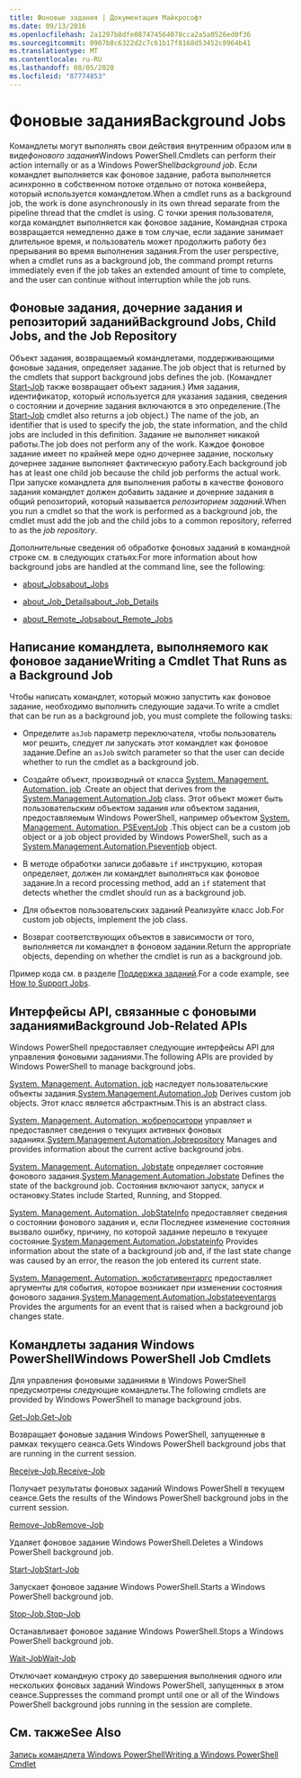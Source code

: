 ```yaml
---
title: Фоновые задания | Документация Майкрософт
ms.date: 09/13/2016
ms.openlocfilehash: 2a1297b8dfe087474564078cca2a5a0526ed0f36
ms.sourcegitcommit: 0907b8c6322d2c7c61b17f8168d53452c8964b41
ms.translationtype: MT
ms.contentlocale: ru-RU
ms.lasthandoff: 08/05/2020
ms.locfileid: "87774853"
---
```

# <a name="background-jobs"></a><span data-ttu-id="166aa-102">Фоновые задания</span><span class="sxs-lookup"><span data-stu-id="166aa-102">Background Jobs</span></span>

<span data-ttu-id="166aa-103">Командлеты могут выполнять свои действия внутренним образом или в виде*фонового задания*Windows PowerShell.</span><span class="sxs-lookup"><span data-stu-id="166aa-103">Cmdlets can perform their action internally or as a Windows PowerShell*background job*.</span></span> <span data-ttu-id="166aa-104">Если командлет выполняется как фоновое задание, работа выполняется асинхронно в собственном потоке отдельно от потока конвейера, который используется командлетом.</span><span class="sxs-lookup"><span data-stu-id="166aa-104">When a cmdlet runs as a background job, the work is done asynchronously in its own thread separate from the pipeline thread that the cmdlet is using.</span></span> <span data-ttu-id="166aa-105">С точки зрения пользователя, когда командлет выполняется как фоновое задание, Командная строка возвращается немедленно даже в том случае, если задание занимает длительное время, и пользователь может продолжить работу без прерывания во время выполнения задания.</span><span class="sxs-lookup"><span data-stu-id="166aa-105">From the user perspective, when a cmdlet runs as a background job, the command prompt returns immediately even if the job takes an extended amount of time to complete, and the user can continue without interruption while the job runs.</span></span>

## <a name="background-jobs-child-jobs-and-the-job-repository"></a><span data-ttu-id="166aa-106">Фоновые задания, дочерние задания и репозиторий заданий</span><span class="sxs-lookup"><span data-stu-id="166aa-106">Background Jobs, Child Jobs, and the Job Repository</span></span>

<span data-ttu-id="166aa-107">Объект задания, возвращаемый командлетами, поддерживающими фоновые задания, определяет задание.</span><span class="sxs-lookup"><span data-stu-id="166aa-107">The job object that is returned by the cmdlets that support background jobs defines the job.</span></span> <span data-ttu-id="166aa-108">(Командлет [Start-Job](/powershell/module/Microsoft.PowerShell.Core/Start-Job) также возвращает объект задания.) Имя задания, идентификатор, который используется для указания задания, сведения о состоянии и дочерние задания включаются в это определение.</span><span class="sxs-lookup"><span data-stu-id="166aa-108">(The [Start-Job](/powershell/module/Microsoft.PowerShell.Core/Start-Job) cmdlet also returns a job object.) The name of the job, an identifier that is used to specify the job, the state information, and the child jobs are included in this definition.</span></span> <span data-ttu-id="166aa-109">Задание не выполняет никакой работы.</span><span class="sxs-lookup"><span data-stu-id="166aa-109">The job does not perform any of the work.</span></span> <span data-ttu-id="166aa-110">Каждое фоновое задание имеет по крайней мере одно дочернее задание, поскольку дочернее задание выполняет фактическую работу.</span><span class="sxs-lookup"><span data-stu-id="166aa-110">Each background job has at least one child job because the child job performs the actual work.</span></span> <span data-ttu-id="166aa-111">При запуске командлета для выполнения работы в качестве фонового задания командлет должен добавить задание и дочерние задания в общий репозиторий, который называется *репозиторием заданий*.</span><span class="sxs-lookup"><span data-stu-id="166aa-111">When you run a cmdlet so that the work is performed as a background job, the cmdlet must add the job and the child jobs to a common repository, referred to as the *job repository*.</span></span>

<span data-ttu-id="166aa-112">Дополнительные сведения об обработке фоновых заданий в командной строке см. в следующих статьях:</span><span class="sxs-lookup"><span data-stu-id="166aa-112">For more information about how background jobs are handled at the command line, see the following:</span></span>

- [<span data-ttu-id="166aa-113">about_Jobs</span><span class="sxs-lookup"><span data-stu-id="166aa-113">about_Jobs</span></span>](/powershell/module/microsoft.powershell.core/about/about_jobs)

- [<span data-ttu-id="166aa-114">about_Job_Details</span><span class="sxs-lookup"><span data-stu-id="166aa-114">about_Job_Details</span></span>](/powershell/module/microsoft.powershell.core/about/about_job_details)

- [<span data-ttu-id="166aa-115">about_Remote_Jobs</span><span class="sxs-lookup"><span data-stu-id="166aa-115">about_Remote_Jobs</span></span>](/powershell/module/microsoft.powershell.core/about/about_remote_jobs)

## <a name="writing-a-cmdlet-that-runs-as-a-background-job"></a><span data-ttu-id="166aa-116">Написание командлета, выполняемого как фоновое задание</span><span class="sxs-lookup"><span data-stu-id="166aa-116">Writing a Cmdlet That Runs as a Background Job</span></span>

<span data-ttu-id="166aa-117">Чтобы написать командлет, который можно запустить как фоновое задание, необходимо выполнить следующие задачи.</span><span class="sxs-lookup"><span data-stu-id="166aa-117">To write a cmdlet that can be run as a background job, you must complete the following tasks:</span></span>

- <span data-ttu-id="166aa-118">Определите `asJob` параметр переключателя, чтобы пользователь мог решить, следует ли запускать этот командлет как фоновое задание.</span><span class="sxs-lookup"><span data-stu-id="166aa-118">Define an `asJob` switch parameter so that the user can decide whether to run the cmdlet as a background job.</span></span>

- <span data-ttu-id="166aa-119">Создайте объект, производный от класса [System. Management. Automation. job](/dotnet/api/System.Management.Automation.Job) .</span><span class="sxs-lookup"><span data-stu-id="166aa-119">Create an object that derives from the [System.Management.Automation.Job](/dotnet/api/System.Management.Automation.Job) class.</span></span> <span data-ttu-id="166aa-120">Этот объект может быть пользовательским объектом задания или объектом задания, предоставляемым Windows PowerShell, например объектом [System. Management. Automation. PSEventJob](/dotnet/api/System.Management.Automation.PSEventJob) .</span><span class="sxs-lookup"><span data-stu-id="166aa-120">This object can be a custom job object or a job object provided by Windows PowerShell, such as a [System.Management.Automation.Pseventjob](/dotnet/api/System.Management.Automation.PSEventJob) object.</span></span>

- <span data-ttu-id="166aa-121">В методе обработки записи добавьте `if` инструкцию, которая определяет, должен ли командлет выполняться как фоновое задание.</span><span class="sxs-lookup"><span data-stu-id="166aa-121">In a record processing method, add an `if` statement that detects whether the cmdlet should run as a background job.</span></span>

- <span data-ttu-id="166aa-122">Для объектов пользовательских заданий Реализуйте класс Job.</span><span class="sxs-lookup"><span data-stu-id="166aa-122">For custom job objects, implement the job class.</span></span>

- <span data-ttu-id="166aa-123">Возврат соответствующих объектов в зависимости от того, выполняется ли командлет в фоновом задании.</span><span class="sxs-lookup"><span data-stu-id="166aa-123">Return the appropriate objects, depending on whether the cmdlet is run as a background job.</span></span>

<span data-ttu-id="166aa-124">Пример кода см. в разделе [Поддержка заданий](./how-to-support-jobs.md).</span><span class="sxs-lookup"><span data-stu-id="166aa-124">For a code example, see [How to Support Jobs](./how-to-support-jobs.md).</span></span>

## <a name="background-job-related-apis"></a><span data-ttu-id="166aa-125">Интерфейсы API, связанные с фоновыми заданиями</span><span class="sxs-lookup"><span data-stu-id="166aa-125">Background Job-Related APIs</span></span>

<span data-ttu-id="166aa-126">Windows PowerShell предоставляет следующие интерфейсы API для управления фоновыми заданиями.</span><span class="sxs-lookup"><span data-stu-id="166aa-126">The following APIs are provided by Windows PowerShell to manage background jobs.</span></span>

<span data-ttu-id="166aa-127">[System. Management. Automation. job](/dotnet/api/System.Management.Automation.Job) наследует пользовательские объекты задания.</span><span class="sxs-lookup"><span data-stu-id="166aa-127">[System.Management.Automation.Job](/dotnet/api/System.Management.Automation.Job) Derives custom job objects.</span></span> <span data-ttu-id="166aa-128">Этот класс является абстрактным.</span><span class="sxs-lookup"><span data-stu-id="166aa-128">This is an abstract class.</span></span>

<span data-ttu-id="166aa-129">[System. Management. Automation. жобрепоситори](/dotnet/api/System.Management.Automation.JobRepository) управляет и предоставляет сведения о текущих активных фоновых заданиях.</span><span class="sxs-lookup"><span data-stu-id="166aa-129">[System.Management.Automation.Jobrepository](/dotnet/api/System.Management.Automation.JobRepository) Manages and provides information about the current active background jobs.</span></span>

<span data-ttu-id="166aa-130">[System. Management. Automation. Jobstate](/dotnet/api/System.Management.Automation.JobState) определяет состояние фонового задания.</span><span class="sxs-lookup"><span data-stu-id="166aa-130">[System.Management.Automation.Jobstate](/dotnet/api/System.Management.Automation.JobState) Defines the state of the background job.</span></span> <span data-ttu-id="166aa-131">Состояния включают запуск, запуск и остановку.</span><span class="sxs-lookup"><span data-stu-id="166aa-131">States include Started, Running, and Stopped.</span></span>

<span data-ttu-id="166aa-132">[System. Management. Automation. JobStateInfo](/dotnet/api/System.Management.Automation.JobStateInfo) предоставляет сведения о состоянии фонового задания и, если Последнее изменение состояния вызвало ошибку, причину, по которой задание перешло в текущее состояние.</span><span class="sxs-lookup"><span data-stu-id="166aa-132">[System.Management.Automation.Jobstateinfo](/dotnet/api/System.Management.Automation.JobStateInfo) Provides information about the state of a background job and, if the last state change was caused by an error, the reason the job entered its current state.</span></span>

<span data-ttu-id="166aa-133">[System. Management. Automation. жобстативентаргс](/dotnet/api/System.Management.Automation.JobStateEventArgs) предоставляет аргументы для события, которое возникает при изменении состояния фонового задания.</span><span class="sxs-lookup"><span data-stu-id="166aa-133">[System.Management.Automation.Jobstateeventargs](/dotnet/api/System.Management.Automation.JobStateEventArgs) Provides the arguments for an event that is raised when a background job changes state.</span></span>

## <a name="windows-powershell-job-cmdlets"></a><span data-ttu-id="166aa-134">Командлеты задания Windows PowerShell</span><span class="sxs-lookup"><span data-stu-id="166aa-134">Windows PowerShell Job Cmdlets</span></span>

<span data-ttu-id="166aa-135">Для управления фоновыми заданиями в Windows PowerShell предусмотрены следующие командлеты.</span><span class="sxs-lookup"><span data-stu-id="166aa-135">The following cmdlets are provided by Windows PowerShell to manage background jobs.</span></span>

[<span data-ttu-id="166aa-136">Get-Job.</span><span class="sxs-lookup"><span data-stu-id="166aa-136">Get-Job</span></span>](/powershell/module/Microsoft.PowerShell.Core/Get-Job)

<span data-ttu-id="166aa-137">Возвращает фоновые задания Windows PowerShell, запущенные в рамках текущего сеанса.</span><span class="sxs-lookup"><span data-stu-id="166aa-137">Gets Windows PowerShell background jobs that are running in the current session.</span></span>

[<span data-ttu-id="166aa-138">Receive-Job.</span><span class="sxs-lookup"><span data-stu-id="166aa-138">Receive-Job</span></span>](/powershell/module/Microsoft.PowerShell.Core/Receive-Job)

<span data-ttu-id="166aa-139">Получает результаты фоновых заданий Windows PowerShell в текущем сеансе.</span><span class="sxs-lookup"><span data-stu-id="166aa-139">Gets the results of the Windows PowerShell background jobs in the current session.</span></span>

[<span data-ttu-id="166aa-140">Remove-Job</span><span class="sxs-lookup"><span data-stu-id="166aa-140">Remove-Job</span></span>](/powershell/module/Microsoft.PowerShell.Core/Remove-Job)

<span data-ttu-id="166aa-141">Удаляет фоновое задание Windows PowerShell.</span><span class="sxs-lookup"><span data-stu-id="166aa-141">Deletes a Windows PowerShell background job.</span></span>

[<span data-ttu-id="166aa-142">Start-Job</span><span class="sxs-lookup"><span data-stu-id="166aa-142">Start-Job</span></span>](/powershell/module/Microsoft.PowerShell.Core/Start-Job)

<span data-ttu-id="166aa-143">Запускает фоновое задание Windows PowerShell.</span><span class="sxs-lookup"><span data-stu-id="166aa-143">Starts a Windows PowerShell background job.</span></span>

[<span data-ttu-id="166aa-144">Stop-Job.</span><span class="sxs-lookup"><span data-stu-id="166aa-144">Stop-Job</span></span>](/powershell/module/Microsoft.PowerShell.Core/Stop-Job)

<span data-ttu-id="166aa-145">Останавливает фоновое задание Windows PowerShell.</span><span class="sxs-lookup"><span data-stu-id="166aa-145">Stops a Windows PowerShell background job.</span></span>

[<span data-ttu-id="166aa-146">Wait-Job</span><span class="sxs-lookup"><span data-stu-id="166aa-146">Wait-Job</span></span>](/powershell/module/Microsoft.PowerShell.Core/Wait-Job)

<span data-ttu-id="166aa-147">Отключает командную строку до завершения выполнения одного или нескольких фоновых заданий Windows PowerShell, запущенных в этом сеансе.</span><span class="sxs-lookup"><span data-stu-id="166aa-147">Suppresses the command prompt until one or all of the Windows PowerShell background jobs running in the session are complete.</span></span>

## <a name="see-also"></a><span data-ttu-id="166aa-148">См. также</span><span class="sxs-lookup"><span data-stu-id="166aa-148">See Also</span></span>

[<span data-ttu-id="166aa-149">Запись командлета Windows PowerShell</span><span class="sxs-lookup"><span data-stu-id="166aa-149">Writing a Windows PowerShell Cmdlet</span></span>](./writing-a-windows-powershell-cmdlet.md)
